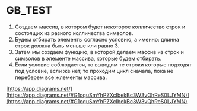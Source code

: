 # GB_TEST
1) Создаем массив, в котором будет некоторое колличество строк и состоящих из разного колличества символов.
2) Будем отбирать элементы согласно условию, а именно: длинна строк должна быть меньше или равно 3.
3) Затем мы создаем функцию, в которой делаем массив из строк и символов в элементе массива, которые будем отбирать.
4) Если условие соблюдается, то выводим те строки которые подходят под условие, если же нет, то проходим цикл сначала, пока не переберем все жлементы массива.

[https://app.diagrams.net/](https://app.diagrams.net/#G1oquSmYhPZXcIbekBc3W3vQhReS0LJYMN)](https://app.diagrams.net/#G1oquSmYhPZXcIbekBc3W3vQhReS0LJYMN)
